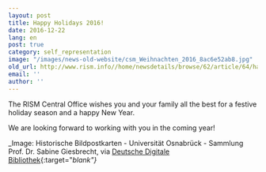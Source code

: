 ```yaml
---
layout: post
title: Happy Holidays 2016!
date: 2016-12-22
lang: en
post: true
category: self_representation
image: "/images/news-old-website/csm_Weihnachten_2016_8ac6e52ab8.jpg"
old_url: http://www.rism.info//home/newsdetails/browse/62/article/64/happy-holidays-2016.html
email: ''
author: ''
---
```


The RISM Central Office wishes you and your family all the best for a festive holiday season and a happy New Year.

We are looking forward to working with you in the coming year!

_Image: Historische Bildpostkarten - Universität Osnabrück - Sammlung Prof. Dr. Sabine Giesbrecht, via [Deutsche Digitale Bibliothek](https://www.deutsche-digitale-bibliothek.de/item/67PMPI66HZFMV6DJPHB6NT7WSFTBZZ2A){:target="_blank"}_